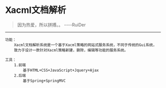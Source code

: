 # Xacml文档解析
> 因为热爱，所以拼搏。。     ----RuiDer
------------------------------------------

```
功能：
    Xacml文档解析系统是一个基于Xacml策略的网站式服务系统，不同于传统的Gui系统，
    致力于设计一款针对Xacml策略新建，删除，编辑等功能的服务系统。

工具：
    1.前端
        基于HTML+CSS+JavaScript+Jquery+Ajax
    2.后端
        基于Spring+SpringMVC
```
